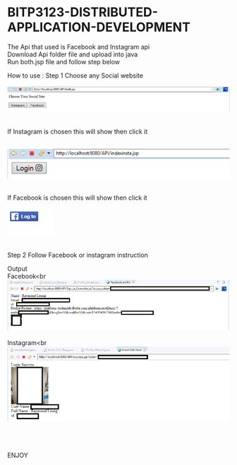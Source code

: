 # BITP3123-DISTRIBUTED-APPLICATION-DEVELOPMENT


The Api that used is Facebook and Instagram api<br>
Download Api folder file and upload into java <br> 
Run both.jsp file and follow step below <br>

How to use :
Step 1 Choose any Social website <br><br>
![alt text](https://github.com/Raymond106/BITP3123-DISTRIBUTED-APPLICATION-DEVELOPMENT/blob/master/1.PNG)<br><br>

If Instagram is chosen this will show then click it<br><br>

![alt text](https://github.com/Raymond106/BITP3123-DISTRIBUTED-APPLICATION-DEVELOPMENT/blob/master/2.PNG)<br><br>

If Facebook is chosen this will show then click it <br><br>
![alt text](https://github.com/Raymond106/BITP3123-DISTRIBUTED-APPLICATION-DEVELOPMENT/blob/master/4.PNG)<br><br>

Step 2 Follow Facebook or instagram instruction  <br>


Output  <br>
Facebook<br
![alt text](https://github.com/Raymond106/BITP3123-DISTRIBUTED-APPLICATION-DEVELOPMENT/blob/master/fb.png)<br><br>
Instagram<br
![alt text](https://github.com/Raymond106/BITP3123-DISTRIBUTED-APPLICATION-DEVELOPMENT/blob/master/insta.png)<br><br>

<br><br>ENJOY
